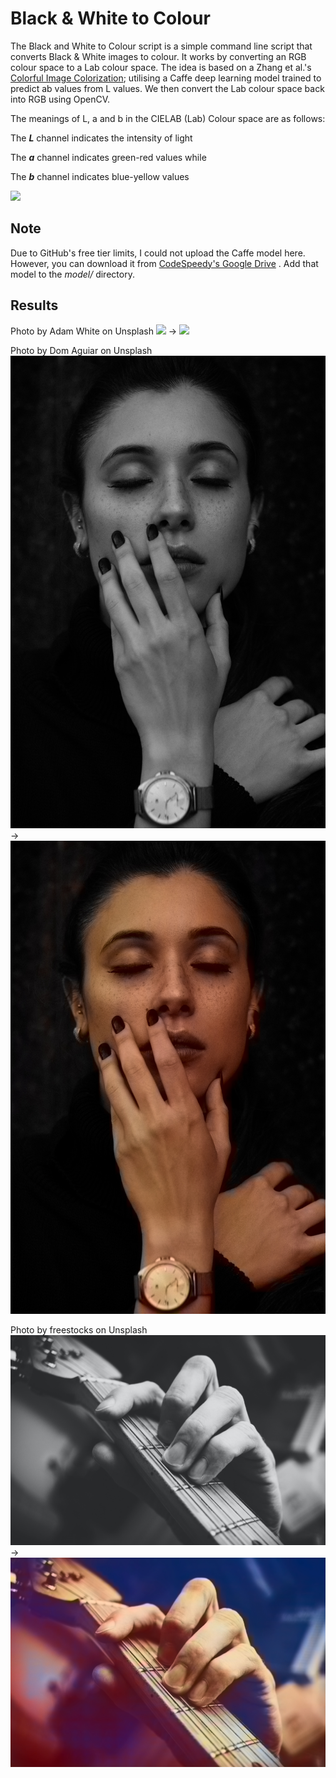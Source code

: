 # Black & White to Colour

The Black and White to Colour script is a simple command line script that converts Black &amp; White images to colour. It works by converting an RGB colour space to a Lab colour space. The idea is based on a Zhang et al.'s [Colorful Image Colorization](http://richzhang.github.io/colorization/); utilising a Caffe deep learning model trained to predict ab values from L values. We then convert the Lab colour space back into RGB using OpenCV.

The meanings of L, a and b in the CIELAB (Lab) Colour space are as follows:

The ***L*** channel indicates the intensity of light<br/>

The ***a*** channel indicates green-red values while<br/>

The ***b*** channel indicates blue-yellow values<br/>

![](https://expertphotography.b-cdn.net/wp-content/uploads/2019/12/lab-color-space.jpg)

## Note

Due to GitHub's free tier limits, I could not upload the Caffe model here. However, you can download it from [CodeSpeedy's Google Drive](https://drive.google.com/drive/folders/1FaDajjtAsntF_Sw5gqF0WyakviA5l8-a) . Add that model to the *model/* directory.

## Results

Photo by Adam White on Unsplash
![](images/img1.jpg) -> ![](outputs/img1.jpg)

Photo by Dom Aguiar on Unsplash
![](images/img2.jpg) -> ![](outputs/img2.jpg)

Photo by freestocks on Unsplash
![](images/img3.jpg) -> ![](outputs/img3.jpg)
